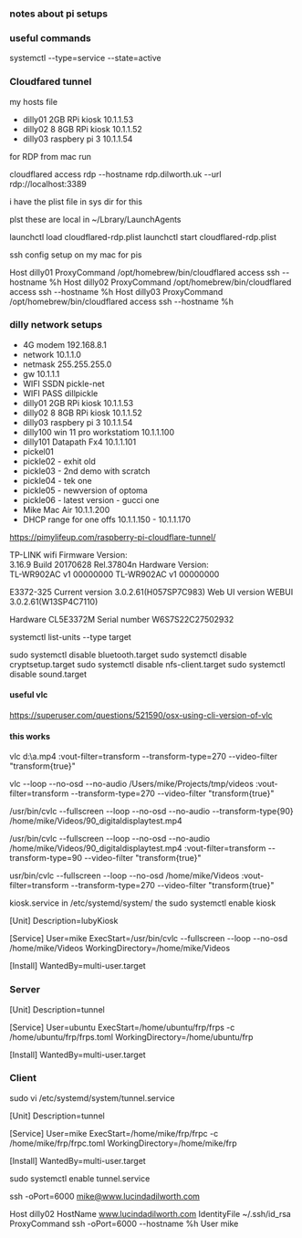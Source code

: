 ### notes about pi setups

### useful commands

systemctl --type=service --state=active

### Cloudfared tunnel

my hosts file
 - dilly01 2GB RPi kiosk 10.1.1.53
  - dilly02 8 8GB RPi kiosk 10.1.1.52
  - dilly03 raspbery pi 3 10.1.1.54


for RDP from mac run

cloudflared access rdp --hostname rdp.dilworth.uk --url rdp://localhost:3389

i have the plist file in sys dir for this

plst
these are local in ~/Lbrary/LaunchAgents

launchctl load cloudflared-rdp.plist
launchctl start cloudflared-rdp.plist


ssh config setup on my mac for pis

Host dilly01
  ProxyCommand /opt/homebrew/bin/cloudflared access ssh --hostname %h
Host dilly02
  ProxyCommand /opt/homebrew/bin/cloudflared access ssh --hostname %h
Host dilly03
  ProxyCommand /opt/homebrew/bin/cloudflared access ssh --hostname %h


### dilly network setups



  - 4G modem 192.168.8.1
  - network 10.1.1.0
  - netmask 255.255.255.0
  - gw 10.1.1.1
  - WIFI SSDN pickle-net
  - WIFI PASS dillpickle
  - dilly01 2GB RPi kiosk 10.1.1.53
  - dilly02 8 8GB RPi kiosk 10.1.1.52
  - dilly03 raspbery pi 3 10.1.1.54
  - dilly100 win 11 pro workstatiom 10.1.1.100
  - dilly101 Datapath Fx4 10.1.1.101
  - pickel01
  - pickle02 - exhit old
  - pickle03 - 2nd demo with scratch
  - pickle04 - tek one
  - pickle05 - newversion of optoma
  - pickle06 - latest version - gucci one
  - Mike Mac Air 10.1.1.200
  - DHCP range for one offs 10.1.1.150 - 10.1.1.170




https://pimylifeup.com/raspberry-pi-cloudflare-tunnel/

TP-LINK wifi
Firmware Version:	
3.16.9 Build 20170628 Rel.37804n
Hardware Version:	
TL-WR902AC v1 00000000
TL-WR902AC v1 00000000



E3372-325
Current version 3.0.2.61(H057SP7C983)
Web UI version WEBUI 3.0.2.61(W13SP4C7110)

Hardware CL5E3372M
Serial number W6S7S22C27502932



systemctl list-units --type target

sudo systemctl disable bluetooth.target
sudo systemctl disable cryptsetup.target
sudo systemctl disable nfs-client.target
sudo systemctl disable sound.target


#### useful vlc
https://superuser.com/questions/521590/osx-using-cli-version-of-vlc

#### this works
vlc d:\a.mp4 :vout-filter=transform --transform-type=270 --video-filter "transform{true}"

vlc --loop --no-osd --no-audio /Users/mike/Projects/tmp/videos :vout-filter=transform --transform-type=270 --video-filter "transform{true}"

/usr/bin/cvlc --fullscreen --loop --no-osd --no-audio --transform-type{90} /home/mike/Videos/90_digitaldisplaytest.mp4

/usr/bin/cvlc --fullscreen --loop --no-osd --no-audio /home/mike/Videos/90_digitaldisplaytest.mp4 :vout-filter=transform --transform-type=90 --video-filter "transform{true}"

usr/bin/cvlc --fullscreen --loop --no-osd /home/mike/Videos :vout-filter=transform --transform-type=270 --video-filter "transform{true}"

kiosk.service in /etc/systemd/system/
the sudo systemctl enable kiosk

[Unit]
Description=lubyKiosk

[Service]
User=mike
ExecStart=/usr/bin/cvlc --fullscreen --loop --no-osd /home/mike/Videos
WorkingDirectory=/home/mike/Videos

[Install]
WantedBy=multi-user.target


### Server

[Unit]
Description=tunnel

[Service]
User=ubuntu
ExecStart=/home/ubuntu/frp/frps -c /home/ubuntu/frp/frps.toml
WorkingDirectory=/home/ubuntu/frp

[Install]
WantedBy=multi-user.target


### Client
sudo vi /etc/systemd/system/tunnel.service

[Unit]
Description=tunnel

[Service]
User=mike
ExecStart=/home/mike/frp/frpc -c /home/mike/frp/frpc.toml
WorkingDirectory=/home/mike/frp

[Install]
WantedBy=multi-user.target


sudo systemctl enable tunnel.service



ssh -oPort=6000 mike@www.lucindadilworth.com

Host dilly02
        HostName www.lucindadilworth.com
        IdentityFile ~/.ssh/id_rsa
        ProxyCommand ssh -oPort=6000 --hostname %h
        User mike